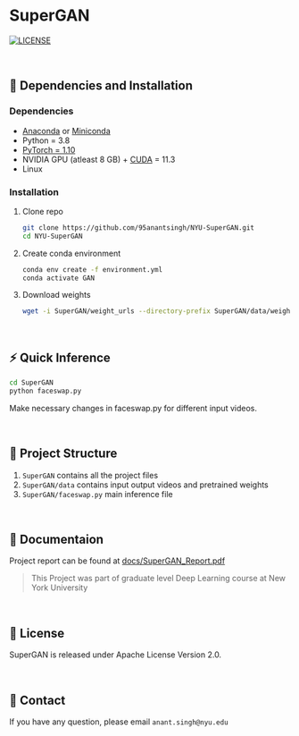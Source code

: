 <p align="center">
  <h1>SuperGAN</h1>

[![LICENSE](https://img.shields.io/badge/License-Apache%202.0-blue.svg)](https://github.com/TencentARC/GFPGAN/blob/master/LICENSE)  


</p>

<br>

## :wrench: Dependencies and Installation

### Dependencies
- [Anaconda](https://www.anaconda.com/download/#linux) or [Miniconda](https://docs.conda.io/en/latest/miniconda.html)
- Python = 3.8
- [PyTorch = 1.10](https://pytorch.org/)
- NVIDIA GPU (atleast 8 GB) + [CUDA](https://developer.nvidia.com/cuda-downloads) = 11.3
- Linux


### Installation



1. Clone repo

    ```bash
    git clone https://github.com/95anantsingh/NYU-SuperGAN.git
    cd NYU-SuperGAN
    ```

1. Create conda environment

    ```bash
    conda env create -f environment.yml
    conda activate GAN
    ```

1. Download weights

    ```bash
    wget -i SuperGAN/weight_urls --directory-prefix SuperGAN/data/weights
    ```
    
<br>

## :zap: Quick Inference


```bash
cd SuperGAN
python faceswap.py
```

Make necessary changes in faceswap.py for different input videos.

<br>

## :file_folder: Project Structure

1. `SuperGAN` contains all the project files
2. `SuperGAN/data` contains input output videos and pretrained weights
3. `SuperGAN/faceswap.py` main inference file

<br>

## :blue_book: Documentaion

Project report can be found at [docs/SuperGAN_Report.pdf](https://github.com/95anantsingh/NYU-SuperGAN/blob/integrated/docs/SuperGAN_Report.pdf)
<br>
>This Project was part of graduate level Deep Learning course at New York University

<br>

## :scroll: License

SuperGAN is released under Apache License Version 2.0.

<br>

## :e-mail: Contact

If you have any question, please email `anant.singh@nyu.edu`


<!-- # To-Do

1. Unwanted file purge
2. 

<br><br>

# Setup

1. Run - `git clone `
2. Run - `python setup.py` only once.
3. Run - `GAN ` to activate shared environment afterwards whenever required.
4. Run - `SuperGAN_DATA` for switching to data directory whenever required.

<br><br>


deep-learning pytorch gan face segmentation swapping reenactment

# How to

## Download a Video

Format - <br>
`yt-dlp $source_url --merge-output-format mp4 -o $output_path`

> Example - <br>
> `yt-dlp 'https://www.youtube.com/watch?v=fCF8I_X1qKI' #@param {type:"string"} --merge-output-format mp4 -o ./data/video_Downloads/elon_musk.mp4`

<br>

## Trim a Video

Format - <br>
`ffmpeg -y -i $input_path -ss $source_start -to $source_end -r $fps $output_path`

> Example - <br>
> `ffmpeg -y -i ./data/video_downloads/elon_musk.mp4 -ss '00:01:48' -to '00:03:33' -r 30 ./data/input/elon_musk.mp4`

<br>

## Crop a Video

Format - <br>
`ffmpeg -i $input_path -filter:v 'crop=w=$width:h=$height:x=$top_left_x:y=$top_left_y' -r $fps $output_path`

> Example - <br>
> `ffmpeg -i ./data/input/elon_musk.mp4 -filter:v 'crop=w=620:h=530:x=650:y=0' -r 30 ./data/input/elon_musk_croped.mp4`

<br>

## How to Stack models

### 1. Run FSGAN

1.

<br>

### 2. Extract Frames

1. 

<br>

### 3. Run GFPGAN

1.

<br>

### 4. Encode Video

1.  -->